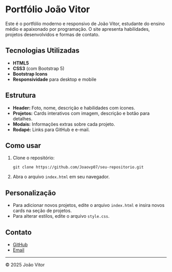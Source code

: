 # Portfólio João Vitor

Este é o portfólio moderno e responsivo de João Vitor, estudante do ensino médio e apaixonado por programação. O site apresenta habilidades, projetos desenvolvidos e formas de contato.

## Tecnologias Utilizadas

- **HTML5**
- **CSS3** (com Bootstrap 5)
- **Bootstrap Icons**
- **Responsividade** para desktop e mobile

## Estrutura

- **Header:** Foto, nome, descrição e habilidades com ícones.
- **Projetos:** Cards interativos com imagem, descrição e botão para detalhes.
- **Modais:** Informações extras sobre cada projeto.
- **Rodapé:** Links para GitHub e e-mail.

## Como usar

1. Clone o repositório:
   ```
   git clone https://github.com/Joaovp07/seu-repositorio.git
   ```
2. Abra o arquivo `index.html` em seu navegador.

## Personalização

- Para adicionar novos projetos, edite o arquivo `index.html` e insira novos cards na seção de projetos.
- Para alterar estilos, edite o arquivo `style.css`.

## Contato

- [GitHub](https://github.com/Joaovp07)
- [Email](mailto:devjoaovp@gmail.com)

---

© 2025 João Vitor
